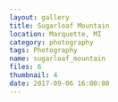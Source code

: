 ```yaml
---
layout: gallery
title: Sugarloaf Mountain
location: Marquette, MI
category: photography
tags: Photography
name: sugarloaf_mountain
files: 6
thumbnail: 4
date: 2017-09-06 16:00:00
---
```


